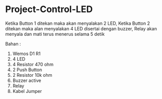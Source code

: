 # Project-Control-LED
Ketika Button 1 ditekan maka akan menyalakan 2 LED, Ketika Button 2 ditekan maka alan menyalakan 4 LED disertai dengan buzzer, Relay akan menyala dan mati terus menerus selama 5 detik

Bahan :
1. Wemos D1 R1
2. 4 LED
3. 4 Resistor 470 ohm
4. 2 Push Button
5. 2 Resistor 10k ohm
6. Buzzer active
7. Relay 
8. Kabel Jumper 
